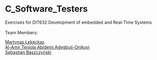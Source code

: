 # C_Software_Testers
Exercises for DIT632 Development of embedded and Real-Time Systems<br/>
<br/>
Team Members:<br/>

<a href="https://github.com/TheMartyLekekas">Martynas Lekeckas</a><br/>
<a href="https://github.com/AmirNeutron"> Al-Amir Teniola Abidemi Adegbuji-Onikoyi</a><br/>
<a href="">Sebastian Baszczynski</a><br/>
